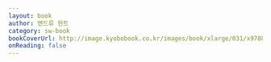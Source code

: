 ```yaml
---
layout: book
author: 앤드류 헌트
category: sw-book
bookCoverUrl: http://image.kyobobook.co.kr/images/book/xlarge/031/x9788966261031.jpg
onReading: false
---
```

